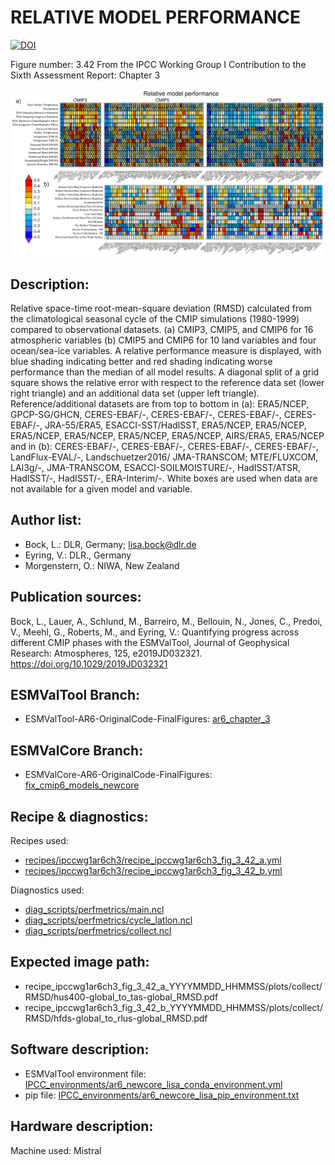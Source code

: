 RELATIVE MODEL PERFORMANCE
==========================
[![DOI](https://zenodo.org/badge/DOI/10.5281/zenodo.6656806.svg)](https://doi.org/10.5281/zenodo.6656806)

Figure number: 3.42
From the IPCC Working Group I Contribution to the Sixth Assessment Report: Chapter 3

![Figure 3.42](ar6_wg1_chap3_figure3_42_perfmetrics.png?raw=true)


Description:
------------
Relative space-time root-mean-square deviation (RMSD) calculated from the 
climatological seasonal cycle of the CMIP simulations (1980-1999) compared to 
observational datasets. (a) CMIP3, CMIP5, and CMIP6 for 16 atmospheric variables
(b) CMIP5 and CMIP6 for 10 land variables and four ocean/sea-ice variables. A 
relative performance measure is displayed, with blue shading indicating better 
and red shading indicating worse performance than the median of all model 
results. A diagonal split of a grid square shows the relative error with respect 
to the reference data set (lower right triangle) and an additional data set 
(upper left triangle). Reference/additional datasets are from top to bottom in 
(a): ERA5/NCEP, GPCP-SG/GHCN, CERES-EBAF/-, CERES-EBAF/-, CERES-EBAF/-, 
CERES-EBAF/-, JRA-55/ERA5, ESACCI-SST/HadISST, ERA5/NCEP, ERA5/NCEP, ERA5/NCEP, 
ERA5/NCEP, ERA5/NCEP, ERA5/NCEP, AIRS/ERA5, ERA5/NCEP and in (b): CERES-EBAF/-, 
CERES-EBAF/-, CERES-EBAF/-, CERES-EBAF/-, LandFlux-EVAL/-, Landschuetzer2016/ 
JMA-TRANSCOM; MTE/FLUXCOM, LAI3g/-, JMA-TRANSCOM, ESACCI-SOILMOISTURE/-, 
HadISST/ATSR, HadISST/-, HadISST/-, ERA-Interim/-. White boxes are used when 
data are not available for a given model and variable.


Author list:
------------
- Bock, L.: DLR, Germany; lisa.bock@dlr.de
- Eyring, V.: DLR., Germany
- Morgenstern, O.: NIWA, New Zealand


Publication sources:
--------------------
Bock, L., Lauer, A., Schlund, M., Barreiro, M., Bellouin, N., Jones, C., Predoi, V., Meehl, G., Roberts, M., and Eyring, V.: Quantifying progress across different CMIP phases with the ESMValTool, Journal of Geophysical Research: Atmospheres, 125, e2019JD032321. https://doi.org/10.1029/2019JD032321


ESMValTool Branch:
------------------
- ESMValTool-AR6-OriginalCode-FinalFigures: [ar6_chapter_3](https://github.com/ipcc-wgi/ESMValTool-AR6-OriginalCode-FinalFigures/tree/ar6_chapter_3)


ESMValCore Branch:
------------------
- ESMValCore-AR6-OriginalCode-FinalFigures: [fix_cmip6_models_newcore](https://github.com/ipcc-wgi/ESMValCore-AR6-OriginalCode-FinalFigures/tree/fix_cmip6_models_newcore)


Recipe & diagnostics:
---------------------
Recipes used: 
- [recipes/ipccwg1ar6ch3/recipe_ipccwg1ar6ch3_fig_3_42_a.yml](https://github.com/ipcc-wgi/ESMValTool-AR6-OriginalCode-FinalFigures/blob/ar6_chapter_3/esmvaltool/recipes/ipccwg1ar6ch3/recipe_ipccwg1ar6ch3_fig_3_42_a.yml)
- [recipes/ipccwg1ar6ch3/recipe_ipccwg1ar6ch3_fig_3_42_b.yml](https://github.com/ipcc-wgi/ESMValTool-AR6-OriginalCode-FinalFigures/blob/ar6_chapter_3/esmvaltool/recipes/ipccwg1ar6ch3/recipe_ipccwg1ar6ch3_fig_3_42_b.yml)

Diagnostics used: 
- [diag_scripts/perfmetrics/main.ncl](https://github.com/ipcc-wgi/ESMValTool-AR6-OriginalCode-FinalFigures/blob/ar6_chapter_3/esmvaltool/diag_scripts/perfmetrics/main.ncl)
- [diag_scripts/perfmetrics/cycle_latlon.ncl](https://github.com/ipcc-wgi/ESMValTool-AR6-OriginalCode-FinalFigures/blob/ar6_chapter_3/esmvaltool/diag_scripts/perfmetrics/cycle_latlon.ncl)
- [diag_scripts/perfmetrics/collect.ncl](https://github.com/ipcc-wgi/ESMValTool-AR6-OriginalCode-FinalFigures/blob/ar6_chapter_3/esmvaltool/diag_scripts/perfmetrics/collect.ncl)


Expected image path:
--------------------
- recipe_ipccwg1ar6ch3_fig_3_42_a_YYYYMMDD_HHMMSS/plots/collect/RMSD/hus400-global_to_tas-global_RMSD.pdf
- recipe_ipccwg1ar6ch3_fig_3_42_b_YYYYMMDD_HHMMSS/plots/collect/RMSD/hfds-global_to_rlus-global_RMSD.pdf


Software description:
---------------------
- ESMValTool environment file: [IPCC_environments/ar6_newcore_lisa_conda_environment.yml](https://github.com/ipcc-wgi/ESMValTool-AR6-OriginalCode-FinalFigures/blob/main/IPCC_environments/ar6_newcore_lisa_conda_environment.yml)
- pip file: [IPCC_environments/ar6_newcore_lisa_pip_environment.txt](https://github.com/ipcc-wgi/ESMValTool-AR6-OriginalCode-FinalFigures/blob/main/IPCC_environments/ar6_newcore_lisa_pip_environment.txt)


Hardware description:
---------------------
Machine used: Mistral
